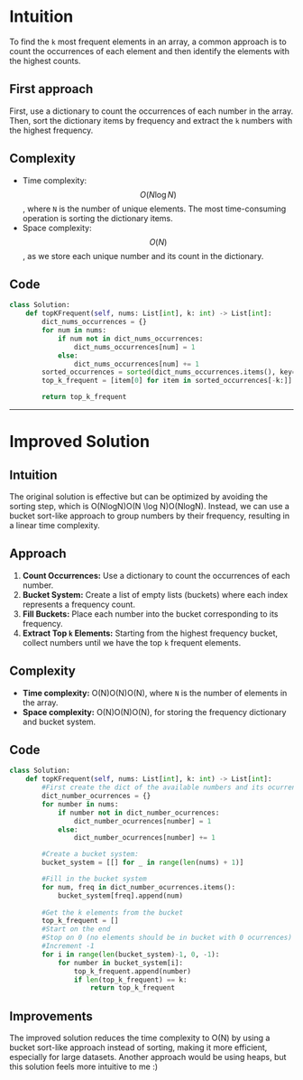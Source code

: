 # Intuition
To find the `k` most frequent elements in an array, a common approach is to count the occurrences of each element and then identify the elements with the highest counts.

## First approach
First, use a dictionary to count the occurrences of each number in the array. Then, sort the dictionary items by frequency and extract the `k` numbers with the highest frequency.

## Complexity
- Time complexity: $$O(N \log N)$$, where `N` is the number of unique elements. The most time-consuming operation is sorting the dictionary items.
- Space complexity: $$O(N)$$, as we store each unique number and its count in the dictionary.

## Code
```python
class Solution:
    def topKFrequent(self, nums: List[int], k: int) -> List[int]:
        dict_nums_occurrences = {}
        for num in nums:
            if num not in dict_nums_occurrences:
                dict_nums_occurrences[num] = 1
            else:
                dict_nums_occurrences[num] += 1
        sorted_occurrences = sorted(dict_nums_occurrences.items(), key=lambda x: x[1])
        top_k_frequent = [item[0] for item in sorted_occurrences[-k:]]

        return top_k_frequent
```

----
# Improved Solution
## Intuition

The original solution is effective but can be optimized by avoiding the sorting step, which is O(Nlog⁡N)O(N \log N)O(NlogN). Instead, we can use a bucket sort-like approach to group 
numbers by their frequency, resulting in a linear time complexity.

## Approach

1.  **Count Occurrences:** Use a dictionary to count the occurrences of each number.
2.  **Bucket System:** Create a list of empty lists (buckets) where each index represents a frequency count.
3.  **Fill Buckets:** Place each number into the bucket corresponding to its frequency.
4.  **Extract Top `k` Elements:** Starting from the highest frequency bucket, collect numbers until we have the top `k` frequent elements.

## Complexity

-   **Time complexity:** O(N)O(N)O(N), where `N` is the number of elements in the array.
-   **Space complexity:** O(N)O(N)O(N), for storing the frequency dictionary and bucket system.

## Code

```python
class Solution:
    def topKFrequent(self, nums: List[int], k: int) -> List[int]:
        #First create the dict of the available numbers and its ocurrences
        dict_number_ocurrences = {}
        for number in nums:
            if number not in dict_number_ocurrences:
                dict_number_ocurrences[number] = 1
            else:
                dict_number_ocurrences[number] += 1

        #Create a bucket system:
        bucket_system = [[] for _ in range(len(nums) + 1)]

        #Fill in the bucket system
        for num, freq in dict_number_ocurrences.items():
            bucket_system[freq].append(num)
        
        #Get the k elements from the bucket
        top_k_frequent = []
        #Start on the end
        #Stop on 0 (no elements should be in bucket with 0 ocurrences)
        #Increment -1
        for i in range(len(bucket_system)-1, 0, -1):
            for number in bucket_system[i]:
                top_k_frequent.append(number)
                if len(top_k_frequent) == k:
                    return top_k_frequent
```

## Improvements

The improved solution reduces the time complexity to O(N) by using a bucket sort-like approach instead of sorting, making it more efficient, especially for large datasets. Another 
approach would be using heaps, but this solution feels more intuitive to me :) 

